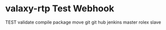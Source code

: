 # valaxy-rtp Test Webhook
TEST
validate 
compile
package
move
git
git hub
jenkins
master
rolex
slave
